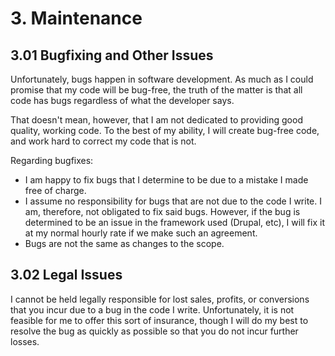 # 3. Maintenance

## 3.01 Bugfixing and Other Issues

Unfortunately, bugs happen in software development. As much as I could promise
that my code will be bug-free, the truth of the matter is that all code has
bugs regardless of what the developer says.

That doesn't mean, however, that I am not dedicated to providing good quality, working code. To the best of my ability, I will create bug-free code, and work hard to correct my code that is not.

Regarding bugfixes:
* I am happy to fix bugs that I determine to be due to a mistake I made free of charge.
* I assume no responsibility for bugs that are not due to the code I write. I am, therefore, not obligated to fix said bugs. However, if the bug is determined to be an issue in the framework used (Drupal, etc), I will fix it at my normal hourly rate if we make such an agreement.
* Bugs are not the same as changes to the scope.

## 3.02 Legal Issues

I cannot be held legally responsible for lost sales, profits, or conversions
that you incur due to a bug in the code I write. Unfortunately, it is not
feasible for me to offer this sort of insurance, though I will do my best to resolve
the bug as quickly as possible so that you do not incur further losses.
